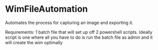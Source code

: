 # WimFileAutomation  
Automates the process for capturing an image and exporting it.

Requirements:
1 batch file that will set up off 2 powershell scripts.
Ideally script is one where all you have to do is run the batch file as admin and it will create the wim optimally
